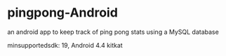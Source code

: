 # pingpong-Android
an android app to keep track of ping pong stats using a MySQL database

minsupportedsdk: 19, Android 4.4 kitkat
